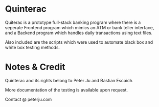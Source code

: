 Quinterac
===========

Quiterac is a prototype full-stack banking program where there is a seperate Frontend program which mimics an ATM or bank teller interface, and a Backend program which handles daily transactions using text files.

Also included are the scripts which were used to automate black box and white box testing methods.


Notes & Credit
===========
Quinterac and its rights belong to Peter Ju and Bastian Escaich.

More documentation of the testing is available upon request.

Contact @ peterju.com

